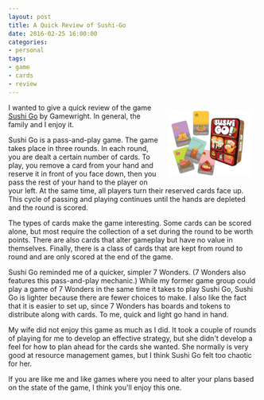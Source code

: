 ```yaml
---
layout: post
title: A Quick Review of Sushi-Go
date: 2016-02-25 16:00:00
categories:
- personal
tags:
- game
- cards
- review
---
```


<img src="/assets/sushi-go.jpg" style="float:right; margin:1em; width:33%" />

I wanted to give a quick review of the game [Sushi
Go](http://www.gamewright.com/gamewright/index.php?section=games&page=game&show=291)
by Gamewright. In general, the family and I enjoy it.

Sushi Go is a pass-and-play game. The game takes place in three rounds. In each
round, you are dealt a certain number of cards. To play, you remove a card from
your hand and reserve it in front of you face down, then you pass the rest of
your hand to the player on your left. At the same time, all players turn their
reserved cards face up. This cycle of passing and playing continues until the
hands are depleted and the round is scored.

The types of cards make the game interesting. Some cards can be scored alone,
but most require the collection of a set during the round to be worth points.
There are also cards that alter gameplay but have no value in themselves.
Finally, there is a class of cards that are kept from round to round and are
only scored at the end of the game.

Sushi Go reminded me of a quicker, simpler 7 Wonders. (7 Wonders also features
this pass-and-play mechanic.) While my former game group could play a game of 7
Wonders in the same time it takes to play Sushi Go, Sushi Go is lighter because
there are fewer choices to make. I also like the fact that it is easier to set
up, since 7 Wonders has boards and tokens to distribute along with cards. To me,
quick and light go hand in hand.

My wife did not enjoy this game as much as I did. It took a couple of rounds of
playing for me to develop an effective strategy, but she didn't develop a feel
for how to plan ahead for the cards she wanted. She normally is very good at
resource management games, but I think Sushi Go felt too chaotic for her.

If you are like me and like games where you need to alter your plans based on
the state of the game, I think you'll enjoy this one.
